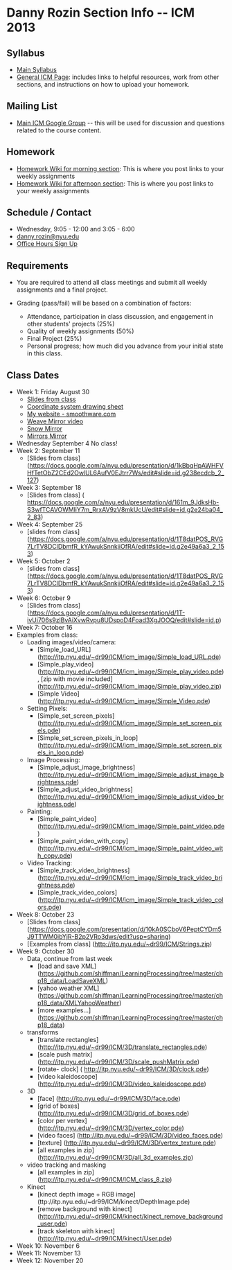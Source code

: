 Danny Rozin Section Info -- ICM 2013
========================================

Syllabus
--------
- [Main Syllabus](https://github.com/ITPNYU/ICM-2013/blob/master/Syllabus-2013-All.md)
- [General ICM Page](https://github.com/ITPNYU/ICM-2013/blob/master/README.md): includes links to helpful resources, work from other sections, and instructions on how to upload your homework.

Mailing List
------------
- [Main ICM Google Group](https://groups.google.com/a/itp.nyu.edu/group/icm) -- this will be used for discussion and questions related to the course content.

Homework
--------
- [Homework Wiki for morning section](https://github.com/ITPNYU/ICM-2013/wiki/Homework-Rozin-Wed-morning): This is where you post links to your weekly assignments
- [Homework Wiki for afternoon section](https://github.com/ITPNYU/ICM-2013/wiki/Homework-Rozin-Wed-afternoon): This is where you post links to your weekly assignments


Schedule / Contact
------------------
- Wednesday, 9:05 - 12:00 and 3:05 - 6:00
- danny.rozin@nyu.edu
- [Office Hours Sign Up](https://itp.nyu.edu/inwiki/Signup/Rozin)

Requirements
------------
- You are required to attend all class meetings and submit all weekly assignments and a final project.

- Grading (pass/fail) will be based on a combination of factors:
    - Attendance, participation in class discussion, and engagement in other students' projects (25%)
    - Quality of weekly assignments (50%) 
    - Final Project (25%)
    - Personal progress; how much did you advance from your initial state in this class.

Class Dates
-----------
- Week 1: Friday August 30 
    - [Slides from class](https://docs.google.com/presentation/d/1625s7b1eRyQE44NMxdRlbX5_t0OCbELBaUqFdElq9js)
    - [Coordinate system drawing sheet](http://itp.nyu.edu/~dr99/ICM/coords_sheet.pdf)
    - [My website - smoothware.com](http:smoothware.com)
     - [Weave Mirror video](https://vimeo.com/7067089)
     - [Snow Mirror](http://www.youtube.com/watch?v=jZhFRTeY8Cs)
     - [Mirrors Mirror](http://www.youtube.com/watch?v=tRDfO9K392E)
- Wednesday September 4 No class!
- Week 2: September 11
    - [Slides from class] (https://docs.google.com/a/nyu.edu/presentation/d/1kBbqHpAWHFVHfTetObZ2CEd2OwlUL6AufV0EJtrr7Ws/edit#slide=id.g238ecdcb_2_127)
- Week 3: September 18
    - [Slides from class] ( https://docs.google.com/a/nyu.edu/presentation/d/161m_9JdksHb-S3wfTCAVOWMliY7m_RrxAV9zV8mkUcU/edit#slide=id.g2e24ba04_2_83)
- Week 4: September 25
    - [slides from class] (https://docs.google.com/a/nyu.edu/presentation/d/1T8datPOS_RVG7LrTV8DClDbmfR_kYAwukSnnkjiOfRA/edit#slide=id.g2e49a6a3_2_153)
- Week 5: October 2
    - [slides from class] (https://docs.google.com/a/nyu.edu/presentation/d/1T8datPOS_RVG7LrTV8DClDbmfR_kYAwukSnnkjiOfRA/edit#slide=id.g2e49a6a3_2_153)
- Week 6: October 9
    - [Slides from class] (https://docs.google.com/a/nyu.edu/presentation/d/1T-ivUi706s9zlBvAiXvwRvpu8UDspoD4Foad3XgJOOQ/edit#slide=id.p)
- Week 7: October 16
- Examples from class:
    - Loading images/video/camera:
        - [Simple_load_URL] (http://itp.nyu.edu/~dr99/ICM/icm_image/Simple_load_URL.pde)
        - [Simple_play_video] (http://itp.nyu.edu/~dr99/ICM/icm_image/Simple_play_video.pde), [zip with movie included] (http://itp.nyu.edu/~dr99/ICM/icm_image/Simple_play_video.zip)
        - [Simple Video] (http://itp.nyu.edu/~dr99/ICM/icm_image/Simple_Video.pde)
    - Setting Pixels:
        - [Simple_set_screen_pixels] (http://itp.nyu.edu/~dr99/ICM/icm_image/Simple_set_screen_pixels.pde)
        - [Simple_set_screen_pixels_in_loop] (http://itp.nyu.edu/~dr99/ICM/icm_image/Simple_set_screen_pixels_in_loop.pde)
    - Image Processing:
        - [Simple_adjust_image_brightness] (http://itp.nyu.edu/~dr99/ICM/icm_image/Simple_adjust_image_brightness.pde)
        - [Simple_adjust_video_brightness] (http://itp.nyu.edu/~dr99/ICM/icm_image/Simple_adjust_video_brightness.pde)
    - Painting:
        - [Simple_paint_video] (http://itp.nyu.edu/~dr99/ICM/icm_image/Simple_paint_video.pde)
        - [Simple_paint_video_with_copy] (http://itp.nyu.edu/~dr99/ICM/icm_image/Simple_paint_video_with_copy.pde)
    - Video Tracking:
        - [Simple_track_video_brightness] (http://itp.nyu.edu/~dr99/ICM/icm_image/Simple_track_video_brightness.pde)
        - [Simple_track_video_colors] (http://itp.nyu.edu/~dr99/ICM/icm_image/Simple_track_video_colors.pde)
- Week 8: October 23
    - [Slides from class] (https://docs.google.com/presentation/d/10kA0SCboV6PeptCYDm5J9TTWM0ibYjR-B2p2VRo3dws/edit?usp=sharing)
    - [Examples from class] (http://itp.nyu.edu/~dr99/ICM/Strings.zip)
- Week 9: October 30
    - Data, continue from last week
        - [load and save XML] (https://github.com/shiffman/LearningProcessing/tree/master/chp18_data/LoadSaveXML)
        - [yahoo weather XML] (https://github.com/shiffman/LearningProcessing/tree/master/chp18_data/XMLYahooWeather)
        - [more examples...] (https://github.com/shiffman/LearningProcessing/tree/master/chp18_data)
    - transforms
        - [translate rectangles] (http://itp.nyu.edu/~dr99/ICM/3D/translate_rectangles.pde)
        - [scale push matrix] (http://itp.nyu.edu/~dr99/ICM/3D/scale_pushMatrix.pde)
        - [rotate- clock] ( http://itp.nyu.edu/~dr99/ICM/3D/clock.pde)
        - [video kaleidoscope] (http://itp.nyu.edu/~dr99/ICM/3D/video_kaleidoscope.pde)
    - 3D
        - [face] (http://itp.nyu.edu/~dr99/ICM/3D/face.pde)
        - [grid of boxes] (http://itp.nyu.edu/~dr99/ICM/3D/grid_of_boxes.pde)
        - [color per vertex] (http://itp.nyu.edu/~dr99/ICM/3D/vertex_color.pde)
        - [video faces] (http://itp.nyu.edu/~dr99/ICM/3D/video_faces.pde)
        - [texture] (http://itp.nyu.edu/~dr99/ICM/3D/vertex_texture.pde)
        - [all examples in zip] (http://itp.nyu.edu/~dr99/ICM/3D/all_3d_examples.zip)
    - video tracking and masking
        - [all examples in zip] (http://itp.nyu.edu/~dr99/ICM/ICM_class_8.zip)
    - Kinect
        - [kinect depth image + RGB image] (ttp://itp.nyu.edu/~dr99/ICM/kinect/DepthImage.pde)
        - [remove background with kinect] (http://itp.nyu.edu/~dr99/ICM/kinect/kinect_remove_background_user.pde)
        - [track skeleton with kinect] (http://itp.nyu.edu/~dr99/ICM/kinect/User.pde)
- Week 10: November 6
- Week 11: November 13
- Week 12: November 20
